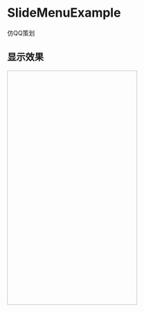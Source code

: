 # SlideMenuExample
仿QQ策划

## 显示效果
<img scr = "https://github.com/GongChengKuangShi/SlideMenuExample-1/blob/master/GIF/1.gif" width=300 height=538 />
